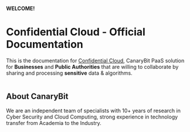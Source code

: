 **WELCOME!**

# Confidential Cloud - Official Documentation

This is the documentation for [Confidential Cloud](https://confidentialcloud.io), CanaryBit PaaS solution for **Businesses** and **Public Authorities** that are willing to collaborate by sharing and processing **sensitive** data & algorithms.

<embed src="https://www.canarybit.eu/wp-content/uploads/2022/01/confidential-cloud-architecture-light.png" alt="CanaryBit Confidential Cloud" width="100%" />

## About CanaryBit

We are an independent team of specialists with 10+ years of research in Cyber Security and Cloud Computing, strong experience in technology transfer from Academia to the Industry.
